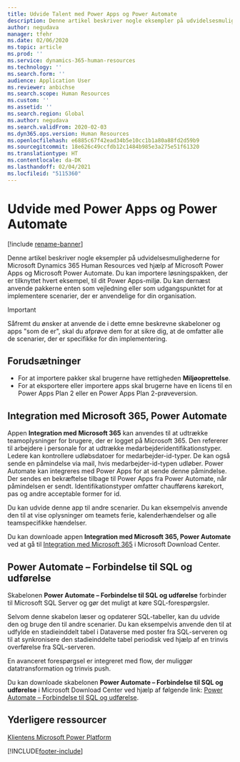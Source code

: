 ```yaml
---
title: Udvide Talent med Power Apps og Power Automate
description: Denne artikel beskriver nogle eksempler på udvidelsesmulighederne for Microsoft Dynamics 365 Human Resources ved hjælp af Microsoft Power Apps og Microsoft Power Automate.
author: negudava
manager: tfehr
ms.date: 02/06/2020
ms.topic: article
ms.prod: ''
ms.service: dynamics-365-human-resources
ms.technology: ''
ms.search.form: ''
audience: Application User
ms.reviewer: anbichse
ms.search.scope: Human Resources
ms.custom: ''
ms.assetid: ''
ms.search.region: Global
ms.author: negudava
ms.search.validFrom: 2020-02-03
ms.dyn365.ops.version: Human Resources
ms.openlocfilehash: e6885c67f42ead34b5e10cc1b1a80a88fd2d59b9
ms.sourcegitcommit: 18e626c49ccfdb12c1484b985e3a275e51f61320
ms.translationtype: HT
ms.contentlocale: da-DK
ms.lasthandoff: 02/04/2021
ms.locfileid: "5115360"
---
```

# <a name="extend-with-power-apps-and-power-automate"></a>Udvide med Power Apps og Power Automate

[!include [rename-banner](~/includes/cc-data-platform-banner.md)]

Denne artikel beskriver nogle eksempler på udvidelsesmulighederne for Microsoft Dynamics 365 Human Resources ved hjælp af Microsoft Power Apps og Microsoft Power Automate. Du kan importere løsningspakken, der er tilknyttet hvert eksempel, til dit Power Apps-miljø. Du kan dernæst anvende pakkerne enten som vejledning eller som udgangspunktet for at implementere scenarier, der er anvendelige for din organisation.

> [!IMPORTANT]
> Såfremt du ønsker at anvende de i dette emne beskrevne skabeloner og apps "som de er", skal du afprøve dem for at sikre dig, at de omfatter alle de scenarier, der er specifikke for din implementering.

## <a name="prerequisites"></a>Forudsætninger

- For at importere pakker skal brugerne have rettigheden **Miljøoprettelse**.
- For at eksportere eller importere apps skal brugerne have en licens til en Power Apps Plan 2 eller en Power Apps Plan 2-prøveversion.

## <a name="integration-with-microsoft-365-power-automate"></a>Integration med Microsoft 365, Power Automate

Appen **Integration med Microsoft 365** kan anvendes til at udtrække teamoplysninger for brugere, der er logget på Microsoft 365. Den refererer til arbejdere i personale for at udtrække medarbejderidentifikationstyper. Ledere kan kontrollere udløbsdatoer for medarbejder-id-typer. De kan også sende en påmindelse via mail, hvis medarbejder-id-typen udløber. Power Automate kan integreres med Power Apps for at sende denne påmindelse. Der sendes en bekræftelse tilbage til Power Apps fra Power Automate, når påmindelsen er sendt. Identifikationstyper omfatter chaufførens kørekort, pas og andre acceptable former for id.

Du kan udvide denne app til andre scenarier. Du kan eksempelvis anvende den til at vise oplysninger om teamets ferie, kalenderhændelser og alle teamspecifikke hændelser.

Du kan downloade appen **Integration med Microsoft 365, Power Automate** ved at gå til [Integration med Microsoft 365](https://go.microsoft.com/fwlink/?linkid=2081787) i Microsoft Download Center.

## <a name="power-automate--sql-connect-and-execute"></a>Power Automate – Forbindelse til SQL og udførelse

Skabelonen **Power Automate – Forbindelse til SQL og udførelse** forbinder til Microsoft SQL Server og gør det muligt at køre SQL-forespørgsler.

Selvom denne skabelon læser og opdaterer SQL-tabeller, kan du udvide den og bruge den til andre scenarier. Du kan eksempelvis anvende den til at udfylde en stadieinddelt tabel i Dataverse med poster fra SQL-serveren og til at synkronisere den stadieinddelte tabel periodisk ved hjælp af en trinvis overførelse fra SQL-serveren.

En avanceret forespørgsel er integreret med flow, der muliggør datatransformation og trinvis push.

Du kan downloade skabelonen **Power Automate – Forbindelse til SQL og udførelse** i Microsoft Download Center ved hjælp af følgende link: [Power Automate – Forbindelse til SQL og udførelse](https://go.microsoft.com/fwlink/?linkid=2081789).

## <a name="additional-resources"></a>Yderligere ressourcer

[Klientens Microsoft Power Platform](https://docs.microsoft.com/power-platform/admin/admin-documentation)</br>

[!INCLUDE[footer-include](../includes/footer-banner.md)]